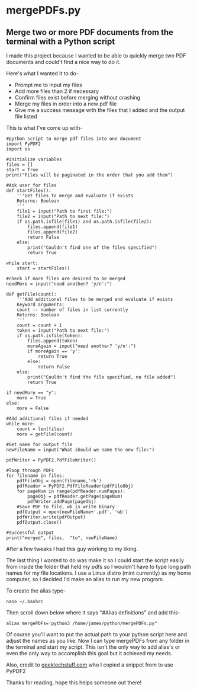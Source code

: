 # mergePDFs.py
Merge two or more PDF documents from the terminal with a Python script
--------------------
I made this project because I wanted to be able to quickly merge two PDF documents and could't find a nice way to do it.

Here's what I wanted it to do-

* Prompt me to input my files
* Add more files than 2 if necessary
* Confirm files exist before merging without crashing
* Merge my files in order into a new pdf file
* Give me a success message with the files that I added and the output file listed

This is what I've come up with-

    #python script to merge pdf files into one document
    import PyPDF2
    import os

    #initialize variables
    files = []
    start = True
    print("Files will be paginated in the order that you add them")

    #Ask user for files
    def startFiles():
        '''Get files to merge and evaluate if exists
        Returns: Boolean
        '''
        file1 = input("Path to first file:")
        file2 = input("Path to next file:")
        if os.path.isfile(file1) and os.path.isfile(file2):
            files.append(file1)
            files.append(file2)
            return False
        else:
            print("Couldn't find one of the files specified")
            return True

    while start:
        start = startFiles()

    #check if more files are desired to be merged
    needMore = input("need another? 'y/n':")

    def getFile(count):
        '''Add additional files to be merged and evaluate if exists
        Keyword arguments:
        count -- number of files in list currently
        Returns: Boolean
        '''
        count = count + 1
        token = input("Path to next file:")
        if os.path.isfile(token):
            files.append(token)
            moreAgain = input("need another? 'y/n':")
            if moreAgain == 'y':
                return True
            else:
                return False
        else:
            print("Couldn't find the file specified, no file added")
            return True

    if needMore == "y":
        more = True
    else:
        more = False

    #Add additional files if needed
    while more:
        count = len(files)
        more = getFile(count)

    #Get name for output file
    newFileName = input("What should we name the new file:")

    pdfWriter = PyPDF2.PdfFileWriter()

    #loop through PDFs
    for filename in files:
        pdfFileObj = open(filename,'rb')
        pdfReader = PyPDF2.PdfFileReader(pdfFileObj)
        for pageNum in range(pdfReader.numPages):
            pageObj = pdfReader.getPage(pageNum)
            pdfWriter.addPage(pageObj)
        #save PDF to file, wb is write binary
        pdfOutput = open(newFileName+'.pdf', 'wb')
        pdfWriter.write(pdfOutput)
        pdfOutput.close()

    #Successful output
    print("merged", files,  "to", newFileName)


After a few tweaks I had this guy working to my liking.

The last thing I wanted to do was make it so I could start the script easily from inside the folder that held my pdfs so I wouldn't have to type long path names for my file locations. I use a Linux distro (mint currently) as my home computer, so I decided I'd make an alias to run my new program. 

To create the alias type-

    nano ~/.bashrc

Then scroll down below where it says "#Alias definitions" and add this-

    alias mergePDFs='python3 /home/james/python/mergePDFs.py"


Of course you'll want to put the actual path to your python script here and adjust the names as you like. Now I can type mergePDFs from any folder in the terminal and start my script. This isn't the only way to add alias's or even the only way to accomplish this goal but it achieved my needs.

Also, credit to [geektechstuff.com](https://geektechstuff.com/2018/02/17/python-3-merge-multiple-pdfs-into-one-pdf/) who I copied a snippet from to use PyPDF2

Thanks for reading, hope this helps someone out there!
